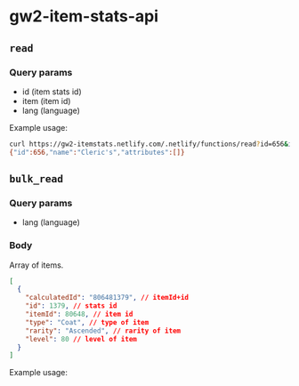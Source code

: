 # gw2-item-stats-api

## `read`

### Query params

- id (item stats id)
- item (item id)
- lang (language)

Example usage:

```sh
curl https://gw2-itemstats.netlify.com/.netlify/functions/read?id=656&item=77482&lang=en
{"id":656,"name":"Cleric's","attributes":[]}
```

## `bulk_read`

### Query params

- lang (language)

### Body

Array of items.

```json
[
  {
    "calculatedId": "806481379", // itemId+id
    "id": 1379, // stats id
    "itemId": 80648, // item id
    "type": "Coat", // type of item
    "rarity": "Ascended", // rarity of item
    "level": 80 // level of item
  }
]
```

Example usage:

```sh

```
